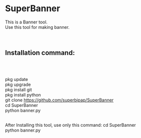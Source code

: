 # SuperBanner
This is a Banner tool. <br>
Use this tool for making banner.  <br> <br> <br>

<h2>Installation command: </h2> <br> <br>

pkg update <br>
pkg upgrade <br>
pkg install git <br>
pkg install python <br>
git clone https://github.com/superbipap/SuperBanner <br>
cd SuperBanner <br>
python banner.py <br> <br>

After Installing this tool, use only this command:
cd SuperBanner <br>
python banner.py <br>
